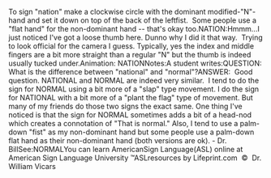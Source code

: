 To sign "nation" make a clockwise circle with the 
			dominant modified-"N"-hand and set it down on top of the 
  back of the leftfist.  Some people use a "flat hand" for the 
			non-dominant hand -- that's okay too.NATION:Hmmm...I just noticed I've got a loose thumb here. Dunno why I did 
			it that way.  Trying to look official for the camera I guess. 
			Typically, yes the index and middle fingers are a bit more straight 
			than a regular "N" but the thumb is indeed usually tucked under.Animation: NATIONNotes:A student writes:QUESTION:  What is the difference between "national" 
			and "normal"?ANSWER:  Good question. NATIONAL and NORMAL are indeed 
			very similar.  I tend to do the sign for NORMAL using a bit 
			more of a "slap" type movement. I do the sign for NATIONAL with a 
			bit more of a "plant the flag" type of movement. But many of my 
			friends do those two signs the exact same. One thing I've noticed is 
			that the sign for NORMAL sometimes adds a bit of a head-nod which 
			creates a connotation of "That is normal." Also, I tend to use a 
			palm-down "fist" as my non-dominant hand but some people use a 
			palm-down flat hand as their non-dominant hand (both versions are 
			ok). - Dr. BillSee:NORMALYou can learn AmericanSign 
		Language(ASL) online at American Sign Language University ™ASLresources 
		by Lifeprint.com  ©  Dr. William Vicars